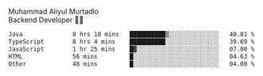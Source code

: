Muhammad Aliyul Murtadlo
<br>
Backend Developer 👨‍💻
<br>
<!--START_SECTION:waka-->

```txt
Java              8 hrs 18 mins   ██████████▒░░░░░░░░░░░░░░   40.81 %
TypeScript        8 hrs 4 mins    ██████████░░░░░░░░░░░░░░░   39.69 %
JavaScript        1 hr 25 mins    █▓░░░░░░░░░░░░░░░░░░░░░░░   07.00 %
HTML              56 mins         █░░░░░░░░░░░░░░░░░░░░░░░░   04.63 %
Other             48 mins         █░░░░░░░░░░░░░░░░░░░░░░░░   04.00 %
```

<!--END_SECTION:waka-->
